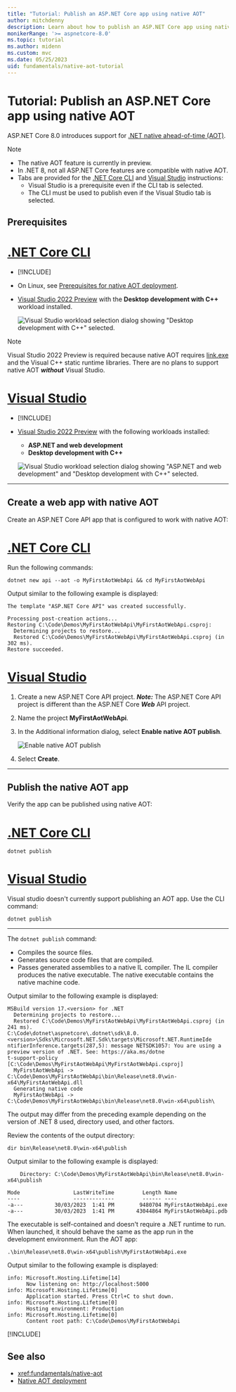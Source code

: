 ```yaml
---
title: "Tutorial: Publish an ASP.NET Core app using native AOT"
author: mitchdenny
description: Learn about how to publish an ASP.NET Core app using native AOT.
monikerRange: '>= aspnetcore-8.0'
ms.topic: tutorial
ms.author: midenn
ms.custom: mvc
ms.date: 05/25/2023
uid: fundamentals/native-aot-tutorial
---
```

# Tutorial: Publish an ASP.NET Core app using native AOT

ASP.NET Core 8.0 introduces support for [.NET native ahead-of-time (AOT)](/dotnet/core/deploying/native-aot/).

> [!NOTE]
> * The native AOT feature is currently in preview.
> * In .NET 8, not all ASP.NET Core features are compatible with native AOT.
> * Tabs are provided for the [.NET Core CLI](/dotnet/core/tools/) and [Visual Studio](https://visualstudio.microsoft.com/vs/preview/) instructions:
>   * Visual Studio is a prerequisite even if the CLI tab is selected.
>   * The CLI must be used to publish even if the Visual Studio tab is selected.

## Prerequisites

# [.NET Core CLI](#tab/netcore-cli) 

* [!INCLUDE[](~/includes/8.0-SDK.md)]
* On Linux, see [Prerequisites for native AOT deployment](/dotnet/core/deploying/native-aot/?tabs=net8plus#prerequisites-for-native-aot-deployment).
* [Visual Studio 2022 Preview](https://visualstudio.microsoft.com/vs/preview/) with the **Desktop development with C++** workload installed.

  ![Visual Studio workload selection dialog showing "Desktop development with C++" selected.](~/fundamentals/aot/_static/cpponly.png)

> [!NOTE]
> Visual Studio 2022 Preview is required because native AOT requires [link.exe](/cpp/build/reference/linker-options) and the Visual C++ static runtime libraries. There are no plans to support native AOT ***without*** Visual Studio.

# [Visual Studio](#tab/visual-studio)

* [!INCLUDE[](~/includes/8.0-SDK.md)]

* [Visual Studio 2022 Preview](https://visualstudio.microsoft.com/vs/preview/) with the following workloads installed:
  * **ASP.NET and web development**
  * **Desktop development with C++**

  ![Visual Studio workload selection dialog showing "ASP.NET and web development" and "Desktop development with C++" selected.](~/fundamentals/aot/_static/ddcpp.png)

---

## Create a web app with native AOT

Create an ASP.NET Core API app that is configured to work with native AOT:

# [.NET Core CLI](#tab/netcore-cli) 

Run the following commands:

```dotnetcli
dotnet new api --aot -o MyFirstAotWebApi && cd MyFirstAotWebApi
```

Output similar to the following example is displayed:

```output
The template "ASP.NET Core API" was created successfully.

Processing post-creation actions...
Restoring C:\Code\Demos\MyFirstAotWebApi\MyFirstAotWebApi.csproj:
  Determining projects to restore...
  Restored C:\Code\Demos\MyFirstAotWebApi\MyFirstAotWebApi.csproj (in 302 ms).
Restore succeeded.
```

# [Visual Studio](#tab/visual-studio)

1. Create a new ASP.NET Core API project. ***Note:*** The ASP.NET Core API project is different than the ASP.NET Core ***Web*** API project.
1. Name the project **MyFirstAotWebApi**.
1. In the Additional information dialog, select **Enable native AOT publish**.

   ![Enable native AOT publish](~/fundamentals/aot/_static/aot.png)

1. Select **Create**.

---

## Publish the native AOT app

Verify the app can be published using native AOT:

# [.NET Core CLI](#tab/netcore-cli) 

```dotnetcli
dotnet publish
```

# [Visual Studio](#tab/visual-studio)

Visual studio doesn't currently support publishing an AOT app. Use the CLI command:

```dotnetcli
dotnet publish
```

---

The `dotnet publish` command:

* Compiles the source files.
* Generates source code files that are compiled.
* Passes generated assemblies to a native IL compiler. The IL compiler produces the native executable. The native executable contains the native machine code.

Output similar to the following example is displayed:

```output
MSBuild version 17.<version> for .NET
  Determining projects to restore...
  Restored C:\Code\Demos\MyFirstAotWebApi\MyFirstAotWebApi.csproj (in 241 ms).
C:\Code\dotnet\aspnetcore\.dotnet\sdk\8.0.<version>\Sdks\Microsoft.NET.Sdk\targets\Microsoft.NET.RuntimeIde
ntifierInference.targets(287,5): message NETSDK1057: You are using a preview version of .NET. See: https://aka.ms/dotne
t-support-policy [C:\Code\Demos\MyFirstAotWebApi\MyFirstAotWebApi.csproj]
  MyFirstAotWebApi -> C:\Code\Demos\MyFirstAotWebApi\bin\Release\net8.0\win-x64\MyFirstAotWebApi.dll
  Generating native code
  MyFirstAotWebApi -> C:\Code\Demos\MyFirstAotWebApi\bin\Release\net8.0\win-x64\publish\
```

The output may differ from the preceding example depending on the version of .NET 8 used, directory used, and other factors.

Review the contents of the output directory:

```
dir bin\Release\net8.0\win-x64\publish
```

Output similar to the following example is displayed:

```Output
    Directory: C:\Code\Demos\MyFirstAotWebApi\bin\Release\net8.0\win-x64\publish

Mode                 LastWriteTime         Length Name
----                 -------------         ------ ----
-a---          30/03/2023  1:41 PM        9480704 MyFirstAotWebApi.exe
-a---          30/03/2023  1:41 PM       43044864 MyFirstAotWebApi.pdb
```

The executable is self-contained and doesn't require a .NET runtime to run. When launched, it should behave the same as the app run in the development environment. Run the AOT app:

```
.\bin\Release\net8.0\win-x64\publish\MyFirstAotWebApi.exe
```

Output similar to the following example is displayed:

```output
info: Microsoft.Hosting.Lifetime[14]
      Now listening on: http://localhost:5000
info: Microsoft.Hosting.Lifetime[0]
      Application started. Press Ctrl+C to shut down.
info: Microsoft.Hosting.Lifetime[0]
      Hosting environment: Production
info: Microsoft.Hosting.Lifetime[0]
      Content root path: C:\Code\Demos\MyFirstAotWebApi
```

[!INCLUDE[](~/fundamentals/aot/includes/aot_lib.md)]

## See also

* <xref:fundamentals/native-aot>
* [Native AOT deployment](/dotnet/core/deploying/native-aot/)
